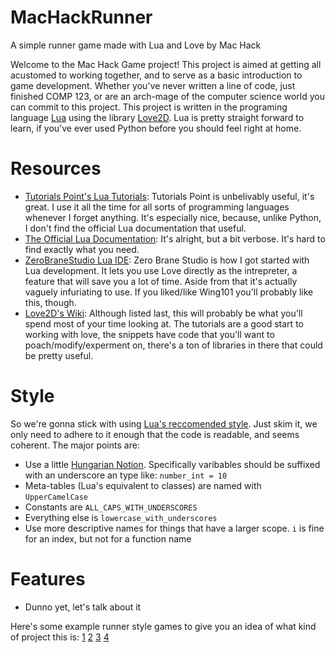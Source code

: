 # MacHackRunner
A simple runner game made with Lua and Love by Mac Hack 

Welcome to the Mac Hack Game project! This project is aimed at getting all acustomed to working together, and to serve as a basic introduction to game development. Whether you've never written a line of code, just finished COMP 123, or are an arch-mage of the computer science world you can commit to this project. This project is written in the programing language [Lua](http://www.lua.org/) using the library [Love2D](https://love2d.org/). Lua is pretty straight forward to learn, if you've ever used Python before you should feel right at home. 

# Resources

* [Tutorials Point's Lua Tutorials](http://www.tutorialspoint.com/lua/lua_operators.htm): Tutorials Point is unbelivably useful, it's great. I use it all the time for all sorts of programming languages whenever I forget anything. It's especially nice, because, unlike Python, I don't find the official Lua documentation that useful.
* [The Official Lua Documentation](http://www.lua.org/manual/5.3/): It's alright, but a bit verbose. It's hard to find exactly what you need. 
* [ZeroBraneStudio Lua IDE](https://studio.zerobrane.com/): Zero Brane Studio is how I got started with Lua development. It lets you use Love directly as the intrepreter, a feature that will save you a lot of time. Aside from that it's actually vaguely infuriating to use. If you liked/like Wing101 you'll probably like this, though. 
* [Love2D's Wiki](https://love2d.org/wiki/Main_Page): Although listed last, this will probably be what you'll spend most of your time looking at. The tutorials are a good start to working with love, the snippets have code that you'll want to poach/modify/experment on, there's a ton of libraries in there that could be pretty useful.

# Style

So we're gonna stick with using [Lua's reccomended style](http://lua-users.org/wiki/LuaStyleGuide). Just skim it, we only need to adhere to it enough that the code is readable, and seems coherent. The major points are:

* Use a little [Hungarian Notion](https://en.wikipedia.org/wiki/Hungarian_notation). Specifically varibables should be suffixed with an underscore an type like: `number_int = 10`
* Meta-tables (Lua's equivalent to classes) are named with `UpperCamelCase`
* Constants are `ALL_CAPS_WITH_UNDERSCORES`
* Everything else is `lowercase_with_underscores`
* Use more descriptive names for things that have a larger scope. `i` is fine for an index, but not for a function name

# Features
* Dunno yet, let's talk about it


Here's some example runner style games to give you an idea of what kind of project this is: [1](http://www.adamatomic.com/canabalt/) [2](http://games.adultswim.com/robot-unicorn-attack-twitchy-online-game.html) [3](http://www.kongregate.com/games/tremorgames/flood-runner-4) [4](http://www.kongregate.com/games/raitendo/action-turnip)
